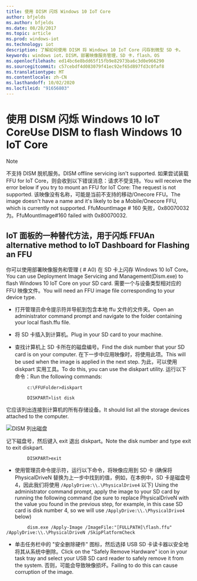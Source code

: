 ```yaml
---
title: 使用 DISM 闪烁 Windows 10 IoT Core
author: bfjelds
ms.author: bfjelds
ms.date: 08/28/2017
ms.topic: article
ms.prod: windows-iot
ms.technology: iot
description: 了解如何使用 DISM 将 Windows 10 IoT Core 闪存到微型 SD 卡。
keywords: windows iot，DISM，部署映像服务管理，SD 卡，flash，OS
ms.openlocfilehash: ed14bc6e8bdd65f15fb9e82973ba6c3d0e966290
ms.sourcegitcommit: c57cebdf4d083079f41ec92ef65d897fd3c0faf8
ms.translationtype: MT
ms.contentlocale: zh-CN
ms.lasthandoff: 10/02/2020
ms.locfileid: "91656803"
---
```

# <a name="use-dism-to-flash-windows-10-iot-core"></a><span data-ttu-id="efaa4-104">使用 DISM 闪烁 Windows 10 IoT Core</span><span class="sxs-lookup"><span data-stu-id="efaa4-104">Use DISM to flash Windows 10 IoT Core</span></span>

> [!NOTE]
> <span data-ttu-id="efaa4-105">不支持 DISM 脱机服务。</span><span class="sxs-lookup"><span data-stu-id="efaa4-105">DISM offline servicing isn't supported.</span></span> <span data-ttu-id="efaa4-106">如果尝试装载 FFU for IoT Core，则会收到以下错误消息：请求不受支持。</span><span class="sxs-lookup"><span data-stu-id="efaa4-106">You will receive the error below if you try to mount an FFU for IoT Core: The request is not supported.</span></span>
> <span data-ttu-id="efaa4-107">该映像没有名称，可能是当前不支持的移动/Onecore FFU。</span><span class="sxs-lookup"><span data-stu-id="efaa4-107">The image doesn't have a name and it's likely to be a Mobile/Onecore FFU, which is currently not supported.</span></span>
> <span data-ttu-id="efaa4-108">FfuMountImage # 160 失败，0x80070032 为。</span><span class="sxs-lookup"><span data-stu-id="efaa4-108">FfuMountImage#160 failed with 0x80070032.</span></span>

## <a name="an-alternative-method-to-iot-dashboard-for-flashing-an-ffu"></a><span data-ttu-id="efaa4-109">IoT 面板的一种替代方法，用于闪烁 FFU</span><span class="sxs-lookup"><span data-stu-id="efaa4-109">An alternative method to IoT Dashboard for Flashing an FFU</span></span>

<span data-ttu-id="efaa4-110">你可以使用部署映像服务和管理 ( # A0) 在 SD 卡上闪存 Windows 10 IoT Core。</span><span class="sxs-lookup"><span data-stu-id="efaa4-110">You can use Deployment Image Servicing and Management(Dism.exe) to flash Windows 10 IoT Core on your SD card.</span></span> <span data-ttu-id="efaa4-111">需要一个与设备类型相对应的 FFU 映像文件。</span><span class="sxs-lookup"><span data-stu-id="efaa4-111">You will need an FFU image file corresponding to your device type.</span></span>

* <span data-ttu-id="efaa4-112">打开管理员命令提示符并导航到包含本地 ffu 文件的文件夹。</span><span class="sxs-lookup"><span data-stu-id="efaa4-112">Open an administrator command prompt and navigate to the folder containing your local flash.ffu file.</span></span>

* <span data-ttu-id="efaa4-113">将 SD 卡插入到计算机。</span><span class="sxs-lookup"><span data-stu-id="efaa4-113">Plug in your SD card to your machine.</span></span>

* <span data-ttu-id="efaa4-114">查找计算机上 SD 卡所在的磁盘编号。</span><span class="sxs-lookup"><span data-stu-id="efaa4-114">Find the disk number that your SD card is on your computer.</span></span>  <span data-ttu-id="efaa4-115">在下一步中应用映像时，将使用此项。</span><span class="sxs-lookup"><span data-stu-id="efaa4-115">This will be used when the image is applied in the next step.</span></span>  <span data-ttu-id="efaa4-116">为此，可以使用 diskpart 实用工具。</span><span class="sxs-lookup"><span data-stu-id="efaa4-116">To do this, you can use the diskpart utility.</span></span>  <span data-ttu-id="efaa4-117">运行以下命令：</span><span class="sxs-lookup"><span data-stu-id="efaa4-117">Run the following commands:</span></span>
```
        c:\FFUFolder>diskpart

        DISKPART>list disk
```
<span data-ttu-id="efaa4-118">它应该列出连接到计算机的所有存储设备。</span><span class="sxs-lookup"><span data-stu-id="efaa4-118">It should list all the storage devices attached to the computer.</span></span>

![DISM 列出磁盘](../media/Dism/DiskpartListDisk.png)

<span data-ttu-id="efaa4-120">记下磁盘号，然后键入 exit 退出 diskpart。</span><span class="sxs-lookup"><span data-stu-id="efaa4-120">Note the disk number and type exit to exit diskpart.</span></span>
```
        DISKPART>exit
```
* <span data-ttu-id="efaa4-121">使用管理员命令提示符，运行以下命令，将映像应用到 SD 卡 (确保将 PhysicalDriveN 替换为上一步中找到的值，例如，在本例中，SD 卡是磁盘号4，因此我们将使用  `/ApplyDrive:\\.\PhysicalDrive4` 以下) </span><span class="sxs-lookup"><span data-stu-id="efaa4-121">Using the administrator command prompt, apply the image to your SD card by running the following command (be sure to replace PhysicalDriveN with the value you found in the previous step, for example, in this case SD card is disk number 4, so we will use  `/ApplyDrive:\\.\PhysicalDrive4` below)</span></span>
```
        dism.exe /Apply-Image /ImageFile:"[FULLPATH]\flash.ffu" /ApplyDrive:\\.\PhysicalDriveN /SkipPlatformCheck
```
* <span data-ttu-id="efaa4-122">单击任务栏中的 "安全删除硬件" 图标，然后选择 USB SD 卡读卡器以安全地将其从系统中删除。</span><span class="sxs-lookup"><span data-stu-id="efaa4-122">Click on the "Safely Remove Hardware" icon in your task tray and select your USB SD card reader to safely remove it from the system.</span></span>  <span data-ttu-id="efaa4-123">否则，可能会导致映像损坏。</span><span class="sxs-lookup"><span data-stu-id="efaa4-123">Failing to do this can cause corruption of the image.</span></span>
